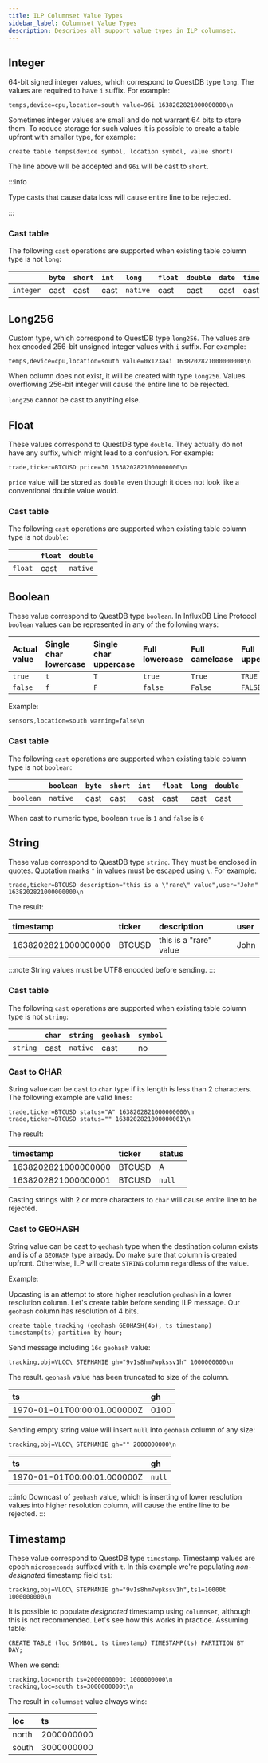 ```yaml
---
title: ILP Columnset Value Types
sidebar_label: Columnset Value Types
description: Describes all support value types in ILP columnset.
---
```


## Integer

64-bit signed integer values, which correspond to QuestDB type `long`. The
values are required to have `i` suffix. For example:

```shell
temps,device=cpu,location=south value=96i 1638202821000000000\n
```

Sometimes integer values are small and do not warrant 64 bits to store them. To
reduce storage for such values it is possible to create a table upfront with
smaller type, for example:

```questdb-sql
create table temps(device symbol, location symbol, value short)
```

The line above will be accepted and `96i` will be cast to `short`.

:::info

Type casts that cause data loss will cause entire line to be rejected.

:::

### Cast table

The following `cast` operations are supported when existing table column type is
not `long`:

|         |`byte`|`short`|`int`|`long`  |`float`|`double`|`date`|`timestamp`|
|:--------|:-----|:------|:----|:-------|:------|:-------|:-----|:----------|
|`integer`|cast  |cast   |cast |`native`|cast   |cast    |cast  |cast       |

## Long256

Custom type, which correspond to QuestDB type `long256`. The values are hex
encoded 256-bit unsigned integer values with `i` suffix. For example:

```shell
temps,device=cpu,location=south value=0x123a4i 1638202821000000000\n
```

When column does not exist, it will be created with type `long256`. Values
overflowing 256-bit integer will cause the entire line to be rejected.

`long256` cannot be cast to anything else.

## Float

These values correspond to QuestDB type `double`. They actually do not have any
suffix, which might lead to a confusion. For example:

```shell
trade,ticker=BTCUSD price=30 1638202821000000000\n
```

`price` value will be stored as `double` even though it does not look like a
conventional double value would.

### Cast table

The following `cast` operations are supported when existing table column type is
not `double`:

|       |`float`|`double`|
|:------|:------|:-------|
|`float`|cast   |`native`|

## Boolean

These value correspond to QuestDB type `boolean`. In InfluxDB Line Protocol
`boolean` values can be represented in any of the following ways:

|Actual value|Single char lowercase|Single char uppercase|Full lowercase|Full camelcase|Full uppercase|
|:-----------|:--------------------|:--------------------|:-------------|:-------------|:-------------|
|`true`      |`t`                  |`T`                  |`true`        |`True`        |`TRUE`        |
|`false`     |`f`                  |`F`                  |`false`       |`False`       |`FALSE`       |

Example:

```shell
sensors,location=south warning=false\n
```

### Cast table

The following `cast` operations are supported when existing table column type is
not `boolean`:

|         |`boolean`|`byte`|`short`|`int`|`float`|`long`|`double`|
|:--------|:--------|:-----|:------|:----|:------|:-----|:-------|
|`boolean`|`native` |cast  |cast   |cast |cast   |cast  |cast    |

When cast to numeric type, boolean `true` is `1` and `false` is `0`

## String

These value correspond to QuestDB type `string`. They must be enclosed in
quotes. Quotation marks `"` in values must be escaped using `\`. For example:

```shell
trade,ticker=BTCUSD description="this is a \"rare\" value",user="John" 1638202821000000000\n
```

The result:

|timestamp          |ticker|description           |user|
|:------------------|:-----|:---------------------|:---|
|1638202821000000000|BTCUSD|this is a "rare" value|John|

:::note String values must be UTF8 encoded before sending. :::

### Cast table

The following `cast` operations are supported when existing table column type is
not `string`:

|        |`char`|`string`|`geohash`|`symbol`|
|:-------|:-----|:-------|:--------|:-------|
|`string`|cast  |`native`|cast     |no      |

### Cast to CHAR

String value can be cast to `char` type if its length is less than 2 characters.
The following example are valid lines:

```shell
trade,ticker=BTCUSD status="A" 1638202821000000000\n
trade,ticker=BTCUSD status="" 1638202821000000001\n
```

The result:

|timestamp          |ticker|status|
|:------------------|:-----|:-----|
|1638202821000000000|BTCUSD|A     |
|1638202821000000001|BTCUSD|`null`|

Casting strings with 2 or more characters to `char` will cause entire line to be
rejected.

### Cast to GEOHASH

String value can be cast to `geohash` type when the destination column exists
and is of a `GEOHASH` type already. Do make sure that column is created upfront.
Otherwise, ILP will create `STRING` column regardless of the value.

Example:

Upcasting is an attempt to store higher resolution `geohash` in a lower
resolution column. Let's create table before sending ILP message. Our `geohash`
column has resolution of 4 bits.

```questdb-sql
create table tracking (geohash GEOHASH(4b), ts timestamp) timestamp(ts) partition by hour;
```

Send message including `16c` `geohash` value:

```shell
tracking,obj=VLCC\ STEPHANIE gh="9v1s8hm7wpkssv1h" 1000000000\n
```

The result. `geohash` value has been truncated to size of the column.

|ts                         |gh  |
|:--------------------------|:---|
|1970-01-01T00:00:01.000000Z|0100|

Sending empty string value will insert `null` into `geohash` column of any size:

```shell
tracking,obj=VLCC\ STEPHANIE gh="" 2000000000\n
```

|ts                         |gh    |
|:--------------------------|:-----|
|1970-01-01T00:00:01.000000Z|`null`|

:::info Downcast of `geohash` value, which is inserting of lower resolution
values into higher resolution column, will cause the entire line to be rejected.
:::

## Timestamp

These value correspond to QuestDB type `timestamp`. Timestamp values are epoch
`microseconds` suffixed with `t`. In this example we're populating
_non-designated_ timestamp field `ts1`:

```shell
tracking,obj=VLCC\ STEPHANIE gh="9v1s8hm7wpkssv1h",ts1=10000t 1000000000\n
```

It is possible to populate _designated_ timestamp using `columnset`, although
this is not recommended. Let's see how this works in practice. Assuming table:

```questdb-sql
CREATE TABLE (loc SYMBOL, ts timestamp) TIMESTAMP(ts) PARTITION BY DAY;
```

When we send:

```shell title="Sending mixed desginated timestamp values"
tracking,loc=north ts=2000000000t 1000000000\n
tracking,loc=south ts=3000000000t\n
```

The result in `columnset` value always wins:

|loc  |ts        |
|:----|:---------|
|north|2000000000|
|south|3000000000|
